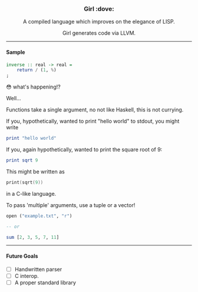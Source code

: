 <div align="center">
	<h3> Girl :dove:</h3>


A compiled language which improves on the elegance of LISP.

Girl generates code via LLVM.
</div>

---
#### Sample

```haskell
inverse :: real -> real =
	return / (1, %)
;
```

:flushed: what's happening!?

Well...

Functions take a single argument, no not like Haskell, this is not currying.

If you, hypothetically, wanted to print "hello world" to stdout, you might write
```haskell
print "hello world"
```

If you, again hypothetically, wanted to print the square root of 9:
```haskell
print sqrt 9
```
This might be written as
```c
print(sqrt(9))
```
in a C-like language.

To pass 'multiple' arguments, use a tuple or a vector!
```haskell
open ("example.txt", "r")

-- or

sum [2, 3, 5, 7, 11]

```

---
#### Future Goals
- [ ] Handwritten parser
- [ ] C interop.
- [ ] A proper standard library

